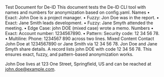 Test Document for De-ID
This document tests the De-ID CLI tool with names and numbers
for anonymization based on config.yaml.
Names
• Exact: John Doe is a project manager.
• Fuzzy: Jon Doe was in the report.
• Exact: Jane Smith leads development.
• Fuzzy: Jane Smyth attended the meeting.
• Edge Case: john DOE (mixed case) wrote a memo.
Numbers
• Exact: Account number: 1234567890.
• Pattern: Security code: 12 34 56 78.
• Multiline: Phone: 1234567
890 across two lines.
Mixed Content
Contact John Doe at 1234567890 or Jane Smith via 12 34 56 78. Jon Doe and
Jane Smyth share details. A record lists john DOE with code 12 34 56 78.
This ensures exact, fuzzy, and pattern-based anonymization works.


John Doe lives at 123 One Street, Springfield, US and can be reached at john.doe@example.com.
